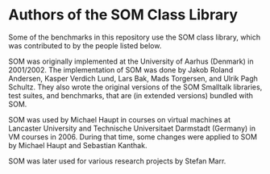 # Authors of the SOM Class Library

Some of the benchmarks in this repository use the SOM class library, which was
contributed to by the people listed below.

SOM was originally implemented at the University of Aarhus (Denmark) in
2001/2002. The implementation of SOM was done by Jakob Roland Andersen, Kasper
Verdich Lund, Lars Bak, Mads Torgersen, and Ulrik Pagh Schultz. They also
wrote the original versions of the SOM Smalltalk libraries, test suites, and
benchmarks, that are (in extended versions) bundled with SOM.

SOM was used by Michael Haupt in courses on virtual machines at Lancaster
University and Technische Universitaet Darmstadt (Germany) in VM courses in
2006. During that time, some changes were applied to SOM by Michael Haupt and
Sebastian Kanthak.

SOM was later used for various research projects by Stefan Marr.

